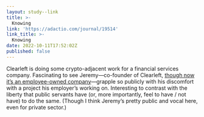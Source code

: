 ```yaml
---
layout: study--link
title: >-
  Knowing
link: 'https://adactio.com/journal/19514'
link_title: >-
  Knowing
date: 2022-10-11T17:52:02Z
published: false 
---
```

Clearleft is doing some crypto-adjacent work for a financial services company. Fascinating to see Jeremy—co-founder of Clearleft, [though now it’s an employee-owned company](https://clearleft.com/thinking/meet-the-new-owners-of-clearleft)—grapple so publicly with his discomfort with a project his employer’s working on. Interesting to contrast with the liberty that public servants have (or, more importantly, feel to have / not have) to do the same. (Though I think Jeremy’s pretty public and vocal here, even for private sector.)
